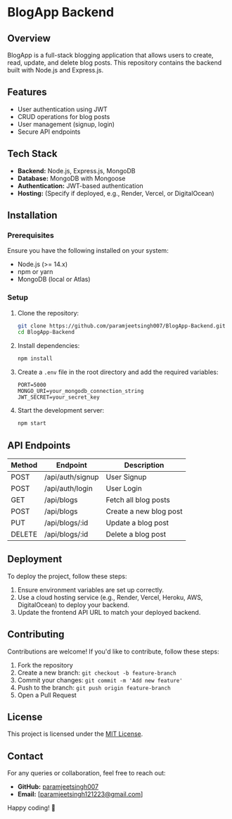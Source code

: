 # BlogApp Backend

## Overview
BlogApp is a full-stack blogging application that allows users to create, read, update, and delete blog posts. This repository contains the backend built with Node.js and Express.js.

## Features
- User authentication using JWT
- CRUD operations for blog posts
- User management (signup, login)
- Secure API endpoints

## Tech Stack
- **Backend:** Node.js, Express.js, MongoDB
- **Database:** MongoDB with Mongoose
- **Authentication:** JWT-based authentication
- **Hosting:** (Specify if deployed, e.g., Render, Vercel, or DigitalOcean)



## Installation
### Prerequisites
Ensure you have the following installed on your system:
- Node.js (>= 14.x)
- npm or yarn
- MongoDB (local or Atlas)

### Setup
1. Clone the repository:
   ```sh
   git clone https://github.com/paramjeetsingh007/BlogApp-Backend.git
   cd BlogApp-Backend
   ```
2. Install dependencies:
   ```sh
   npm install
   ```
3. Create a `.env` file in the root directory and add the required variables:
   ```env
   PORT=5000
   MONGO_URI=your_mongodb_connection_string
   JWT_SECRET=your_secret_key
   ```
4. Start the development server:
   ```sh
   npm start
   ```

## API Endpoints
| Method | Endpoint         | Description               |
|--------|----------------|---------------------------|
| POST   | /api/auth/signup | User Signup              |
| POST   | /api/auth/login  | User Login               |
| GET    | /api/blogs       | Fetch all blog posts     |
| POST   | /api/blogs       | Create a new blog post   |
| PUT    | /api/blogs/:id   | Update a blog post       |
| DELETE | /api/blogs/:id   | Delete a blog post       |

## Deployment
To deploy the project, follow these steps:
1. Ensure environment variables are set up correctly.
2. Use a cloud hosting service (e.g., Render, Vercel, Heroku, AWS, DigitalOcean) to deploy your backend.
3. Update the frontend API URL to match your deployed backend.

## Contributing
Contributions are welcome! If you'd like to contribute, follow these steps:
1. Fork the repository
2. Create a new branch: `git checkout -b feature-branch`
3. Commit your changes: `git commit -m 'Add new feature'`
4. Push to the branch: `git push origin feature-branch`
5. Open a Pull Request

## License
This project is licensed under the [MIT License](LICENSE).

## Contact
For any queries or collaboration, feel free to reach out:
- **GitHub:** [paramjeetsingh007](https://github.com/paramjeetsingh007)
- **Email:** [paramjeetsingh121223@gmail.com] 

Happy coding! 🚀

